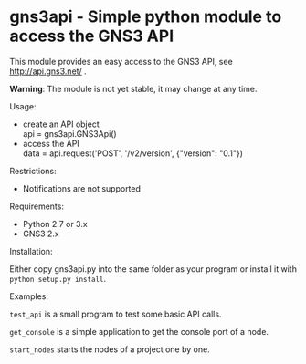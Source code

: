 # gns3api - Simple python module to access the GNS3 API

This module provides an easy access to the GNS3 API, see http://api.gns3.net/ .

**Warning**: The module is not yet stable, it may change at any time.

Usage:
- create an API object  
  api = gns3api.GNS3Api()
- access the API  
  data = api.request('POST', '/v2/version', {"version": "0.1"})

Restrictions:
- Notifications are not supported

Requirements:
- Python 2.7 or 3.x
- GNS3 2.x

Installation:

Either copy gns3api.py into the same folder as your program or
install it with `python setup.py install`.

Examples:

`test_api` is a small program to test some basic API calls.

`get_console` is a simple application to get the console port of a node.

`start_nodes` starts the nodes of a project one by one.
